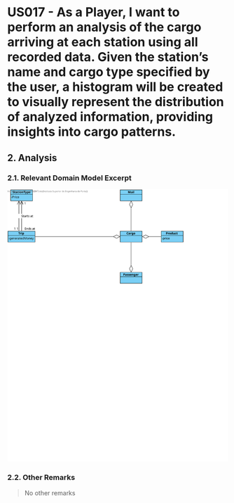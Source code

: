 # US017 - As a Player, I want to perform an analysis of the cargo arriving at each station using all recorded data. Given the station’s name and cargo type specified by the user, a histogram will be created to visually represent the distribution of analyzed information, providing insights into cargo patterns.

## 2. Analysis

### 2.1. Relevant Domain Model Excerpt 

![US017-DM](svg/US017-DM.svg)

### 2.2. Other Remarks

> No other remarks